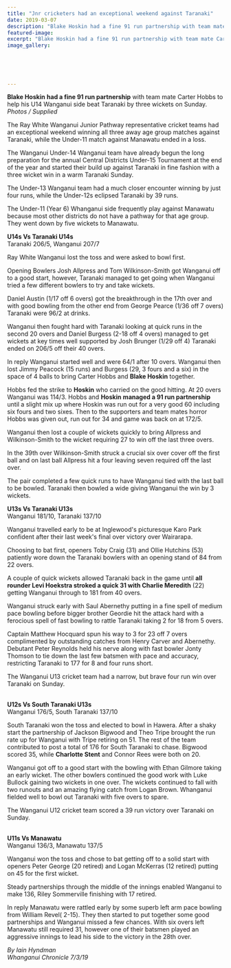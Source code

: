 ```yaml
---
title: "Jnr cricketers had an exceptional weekend against Taranaki"
date: 2019-03-07
description: "Blake Hoskin had a fine 91 run partnership with team mate Carter Hobbs to help his U14 Wanganui side beat Taranaki..."
featured-image: 
excerpt: "Blake Hoskin had a fine 91 run partnership with team mate Carter Hobbs to help his U14 Wanganui side beat Taranaki by three wickets on Sunday."
image_gallery:
	
	
	
	
	
---
```


<p><span><strong>Blake Hoskin</strong> <strong>had a fine 91 run partnership</strong> with team mate Carter Hobbs to help his U14 Wanganui side beat Taranaki by three wickets on Sunday.</span><br /><em>Photos / Supplied</em></p>
<p class="element element-paragraph">The Ray White Wanganui Junior Pathway representative cricket teams had an exceptional weekend winning all three away age group matches against Taranaki, while the Under-11 match against Manawatu ended in a loss.</p>
<p class="element element-paragraph">The Wanganui Under-14 Wanganui team have already begun the long preparation for the annual Central Districts Under-15 Tournament at the end of the year and started their build up against Taranaki in fine fashion with a three wicket win in a warm Taranaki Sunday.</p>
<p class="element element-paragraph">The Under-13 Wanganui team had a much closer encounter winning by just four runs, while the Under-12s eclipsed Taranaki by 39 runs.</p>
<p class="element element-paragraph">The Under-11 (Year 6) Whanganui side frequently play against Manawatu because most other districts do not have a pathway for that age group. They went down by five wickets to Manawatu.</p>
<p class="element element-paragraph"><strong>U14s Vs Taranaki U14s<br /></strong>Taranaki 206/5, Wanganui 207/7</p>
<p class="element element-paragraph">Ray White Wanganui lost the toss and were asked to bowl first.</p>
<p class="element element-paragraph">Opening Bowlers Josh Allpress and Tom Wilkinson-Smith got Wanganui off to a good start, however, Taranaki managed to get going when Wanganui tried a few different bowlers to try and take wickets.</p>
<p class="element element-paragraph">Daniel Austin (1/17 off 6 overs) got the breakthrough in the 17th over and with good bowling from the other end from George Pearce (1/36 off 7 overs) Taranaki were 96/2 at drinks.</p>
<p class="element element-paragraph">Wanganui then fought hard with Taranaki looking at quick runs in the second 20 overs and Daniel Burgess (2-18 off 4 overs) managed to get wickets at key times well supported by Josh Brunger (1/29 off 4) Taranaki ended on 206/5 off their 40 overs.</p>
<p class="element element-paragraph">In reply Wanganui started well and were 64/1 after 10 overs. Wanganui then lost Jimmy Peacock (15 runs) and Burgess (29, 3 fours and a six) in the space of 4 balls to bring Carter Hobbs and <strong>Blake Hoskin</strong> together.</p>
<p class="element element-paragraph">Hobbs fed the strike to <strong>Hoskin</strong> who carried on the good hitting. At 20 overs Wanganui was 114/3. Hobbs and <strong>Hoskin</strong> <strong>managed a 91 run partnership</strong> until a slight mix up where Hoskin was run out for a very good 60 including six fours and two sixes. Then to the supporters and team mates horror Hobbs was given out, run out for 34 and game was back on at 172/5.</p>
<p class="element element-paragraph">Wanganui then lost a couple of wickets quickly to bring Allpress and Wilkinson-Smith to the wicket requiring 27 to win off the last three overs.</p>
<p class="element element-paragraph">In the 39th over Wilkinson-Smith struck a crucial six over cover off the first ball and on last ball Allpress hit a four leaving seven required off the last over.</p>
<p class="element element-paragraph">The pair completed a few quick runs to have Wanganui tied with the last ball to be bowled. Taranaki then bowled a wide giving Wanganui the win by 3 wickets.</p>
<p class="element element-paragraph"><strong>U13s Vs Taranaki U13s<br /></strong>Wanganui 181/10, Taranaki 137/10</p>
<p class="element element-paragraph">Wanganui travelled early to be at Inglewood's picturesque Karo Park confident after their last week's final over victory over Wairarapa.</p>
<p class="element element-paragraph">Choosing to bat first, openers Toby Craig (31) and Ollie Hutchins (53) patiently wore down the Taranaki bowlers with an opening stand of 84 from 22 overs.</p>
<p class="element element-paragraph">A couple of quick wickets allowed Taranaki back in the game until <strong>all rounder Levi Hoekstra stroked a quick 31 with Charlie Meredith</strong> (22) getting Wanganui through to 181 from 40 overs.</p>
<p class="element element-paragraph">Wanganui struck early with Saul Abernethy putting in a fine spell of medium pace bowling before bigger brother Geordie hit the attack hard with a ferocious spell of fast bowling to rattle Taranaki taking 2 for 18 from 5 overs.</p>
<p class="element element-paragraph">Captain Matthew Hocquard spun his way to 3 for 23 off 7 overs complimented by outstanding catches from Henry Carver and Abernethy. Debutant Peter Reynolds held his nerve along with fast bowler Jonty Thomson to tie down the last few batsmen with pace and accuracy, restricting Taranaki to 177 for 8 and four runs short.</p>
<p class="element element-paragraph"><img src=http://c1940652.r52.cf0.rackcdn.com/5c91ce33ff2a7c25ea00054e/U13-LeviHoekstra-CharlieMeredith.400.Chron.7.3.19.jpg alt="" /><br /><span>The Wanganui U13 cricket team had a narrow, but brave four run win over Taranaki on Sunday.<br /><br /></span></p>
<p class="element element-paragraph"><strong>U12s Vs South Taranaki U13s</strong><br />Wanganui 176/5, South Taranaki 137/10</p>
<p class="element element-paragraph">South Taranaki won the toss and elected to bowl in Hawera. After a shaky start the partnership of Jackson Bigwood and Theo Tripe brought the run rate up for Wanganui with Tripe retiring on 51. The rest of the team contributed to post a total of 176 for South Taranaki to chase. Bigwood scored 35, while <strong>Charlotte Stent</strong> and Connor Rees were both on 20.</p>
<p class="element element-paragraph">Wanganui got off to a good start with the bowling with Ethan Gilmore taking an early wicket. The other bowlers continued the good work with Luke Bullock gaining two wickets in one over. The wickets continued to fall with two runouts and an amazing flying catch from Logan Brown. Whanganui fielded well to bowl out Taranaki with five overs to spare.</p>
<p class="element element-paragraph"><img src=http://c1940652.r52.cf0.rackcdn.com/5c91cf5bff2a7c25ea000550/Charlotte-Stent-U12-team.400.chron-7.3.19.jpg alt="" /><br /><span>The Wanganui U12 cricket team scored a 39 run victory over Taranaki on Sunday.<br /><br /></span></p>
<p class="element element-paragraph"><strong>U11s Vs Manawatu</strong><br />Wanganui 136/3, Manawatu 137/5</p>
<p class="element element-paragraph">Wanganui won the toss and chose to bat getting off to a solid start with openers Peter George (20 retired) and Logan McKerras (12 retired) putting on 45 for the first wicket.</p>
<p class="element element-paragraph">Steady partnerships through the middle of the innings enabled Wanganui to make 136, Riley Sommerville finishing with 17 retired.</p>
<p class="element element-paragraph">In reply Manawatu were rattled early by some superb left arm pace bowling from William Revel( 2-15). They then started to put together some good partnerships and Wanganui missed a few chances. With six overs left Manawatu still required 31, however one of their batsmen played an aggressive innings to lead his side to the victory in the 28th over.</p>
<p><em>By Iain Hyndman<br />Whanganui Chronicle 7/3/19</em></p>

